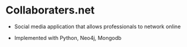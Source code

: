 # Collaboraters.net

- Social media application that allows professionals to network online

- Implemented with Python, Neo4j, Mongodb

